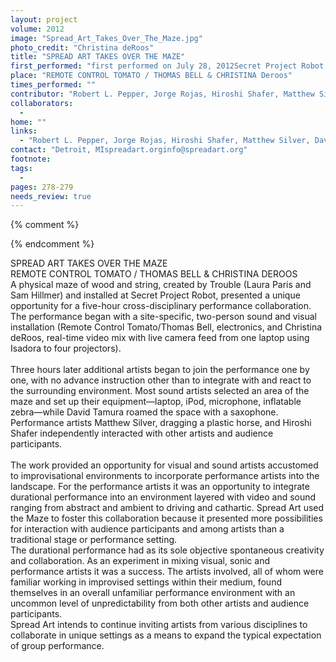 ```yaml
---
layout: project
volume: 2012
image: "Spread_Art_Takes_Over_The_Maze.jpg"
photo_credit: "Christina deRoos"
title: "SPREAD ART TAKES OVER THE MAZE"
first_performed: "first performed on July 28, 2012Secret Project Robot, Brooklyn, NYperformed once in 2012"
place: "REMOTE CONTROL TOMATO / THOMAS BELL & CHRISTINA Deroos"
times_performed: ""
contributor: "Robert L. Pepper, Jorge Rojas, Hiroshi Shafer, Matthew Silver, David Tamura, Jon V. Worthley, Brett Zweiman, Trouble/Laura Paris, Sam Hillmer"
collaborators: 
  - 
home: ""
links: 
  - "Robert L. Pepper, Jorge Rojas, Hiroshi Shafer, Matthew Silver, David Tamura, Jon V. Worthley, Brett Zweiman, Trouble/Laura Paris, Sam Hillmer"
contact: "Detroit, MIspreadart.orginfo@spreadart.org"
footnote: 
tags: 
  - 
pages: 278-279
needs_review: true
---
```


{% comment %} 

{% endcomment %}

 SPREAD ART TAKES OVER THE MAZE<br>REMOTE CONTROL TOMATO / THOMAS BELL &amp; CHRISTINA DEROOS  
 A physical maze of wood and string, created by Trouble (Laura Paris and Sam Hillmer) and installed at Secret Project Robot, presented a unique opportunity for a five-hour cross-disciplinary performance collaboration. The performance began with a site-specific, two-person sound and visual installation (Remote Control Tomato/Thomas Bell, electronics, and Christina deRoos, real-time video mix with live camera feed from one laptop using Isadora to four projectors).  
 <br>Three hours later additional artists began to join the performance one by one, with no advance instruction other than to integrate with and react to the surrounding environment. Most sound artists selected an area of the maze and set up their equipment—laptop, iPod, microphone, inflatable zebra—while David Tamura roamed the space with a saxophone. Performance artists Matthew Silver, dragging a plastic horse, and Hiroshi Shafer independently interacted with other artists and audience participants.  
 <br>The work provided an opportunity for visual and sound artists accustomed to improvisational environments to incorporate performance artists into the landscape. For the performance artists it was an opportunity to integrate durational performance into an environment layered with video and sound ranging from abstract and ambient to driving and cathartic. Spread Art used the Maze to foster this collaboration because it presented more possibilities for interaction with audience participants and among artists than a traditional stage or performance setting. 
  <br>The durational performance had as its sole objective spontaneous creativity and collaboration. As an experiment in mixing visual, sonic and performance artists it was a success. The artists involved, all of whom were familiar working in improvised settings within their medium, found themselves in an overall unfamiliar performance environment with an uncommon level of unpredictability from both other artists and audience participants. 
  <br>Spread Art intends to continue inviting artists from various disciplines to collaborate in unique settings as a means to expand the typical expectation of group performance.  
 <br> 
